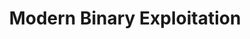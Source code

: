 ---
title: Modern Binary Exploitation
description: Course materials for Modern Binary Exploitation by RPISEC.
url: https://github.com/RPISEC/MBE
image:
    # url: '/assets/images/cafe.png'
    # alt: 'Cafe'
tags: ['binary-exploitation', 'learn', 'reverse-engineering', 'tutorial']
listedDate: 2023-11-09
published: true
---